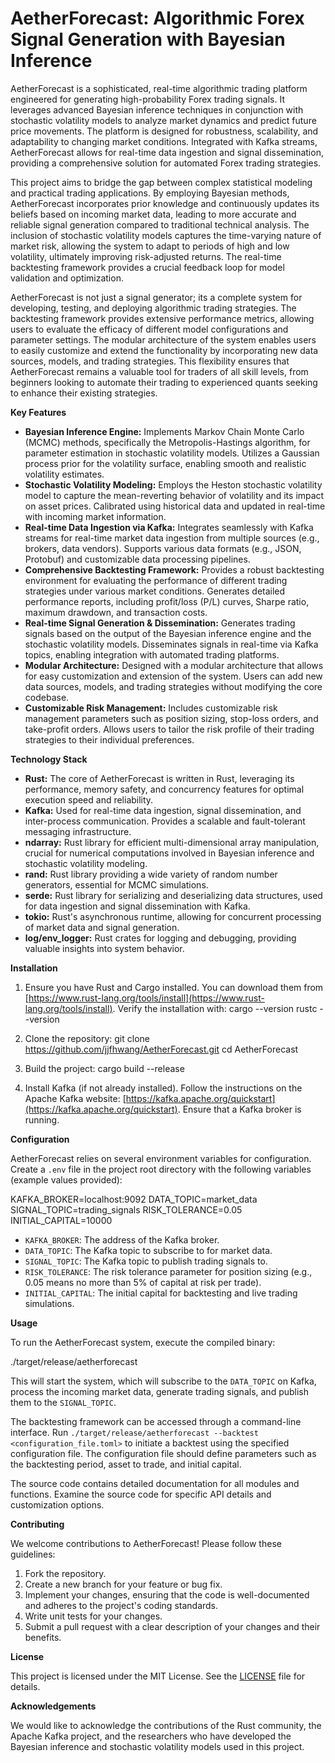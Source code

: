# AetherForecast: Algorithmic Forex Signal Generation with Bayesian Inference

AetherForecast is a sophisticated, real-time algorithmic trading platform engineered for generating high-probability Forex trading signals. It leverages advanced Bayesian inference techniques in conjunction with stochastic volatility models to analyze market dynamics and predict future price movements. The platform is designed for robustness, scalability, and adaptability to changing market conditions. Integrated with Kafka streams, AetherForecast allows for real-time data ingestion and signal dissemination, providing a comprehensive solution for automated Forex trading strategies.

This project aims to bridge the gap between complex statistical modeling and practical trading applications. By employing Bayesian methods, AetherForecast incorporates prior knowledge and continuously updates its beliefs based on incoming market data, leading to more accurate and reliable signal generation compared to traditional technical analysis. The inclusion of stochastic volatility models captures the time-varying nature of market risk, allowing the system to adapt to periods of high and low volatility, ultimately improving risk-adjusted returns. The real-time backtesting framework provides a crucial feedback loop for model validation and optimization.

AetherForecast is not just a signal generator; its a complete system for developing, testing, and deploying algorithmic trading strategies. The backtesting framework provides extensive performance metrics, allowing users to evaluate the efficacy of different model configurations and parameter settings. The modular architecture of the system enables users to easily customize and extend the functionality by incorporating new data sources, models, and trading strategies. This flexibility ensures that AetherForecast remains a valuable tool for traders of all skill levels, from beginners looking to automate their trading to experienced quants seeking to enhance their existing strategies.

**Key Features**

*   **Bayesian Inference Engine:** Implements Markov Chain Monte Carlo (MCMC) methods, specifically the Metropolis-Hastings algorithm, for parameter estimation in stochastic volatility models. Utilizes a Gaussian process prior for the volatility surface, enabling smooth and realistic volatility estimates.
*   **Stochastic Volatility Modeling:** Employs the Heston stochastic volatility model to capture the mean-reverting behavior of volatility and its impact on asset prices. Calibrated using historical data and updated in real-time with incoming market information.
*   **Real-time Data Ingestion via Kafka:** Integrates seamlessly with Kafka streams for real-time market data ingestion from multiple sources (e.g., brokers, data vendors). Supports various data formats (e.g., JSON, Protobuf) and customizable data processing pipelines.
*   **Comprehensive Backtesting Framework:** Provides a robust backtesting environment for evaluating the performance of different trading strategies under various market conditions. Generates detailed performance reports, including profit/loss (P/L) curves, Sharpe ratio, maximum drawdown, and transaction costs.
*   **Real-time Signal Generation & Dissemination:** Generates trading signals based on the output of the Bayesian inference engine and the stochastic volatility models. Disseminates signals in real-time via Kafka topics, enabling integration with automated trading platforms.
*   **Modular Architecture:** Designed with a modular architecture that allows for easy customization and extension of the system. Users can add new data sources, models, and trading strategies without modifying the core codebase.
*   **Customizable Risk Management:** Includes customizable risk management parameters such as position sizing, stop-loss orders, and take-profit orders. Allows users to tailor the risk profile of their trading strategies to their individual preferences.

**Technology Stack**

*   **Rust:** The core of AetherForecast is written in Rust, leveraging its performance, memory safety, and concurrency features for optimal execution speed and reliability.
*   **Kafka:** Used for real-time data ingestion, signal dissemination, and inter-process communication. Provides a scalable and fault-tolerant messaging infrastructure.
*   **ndarray:** Rust library for efficient multi-dimensional array manipulation, crucial for numerical computations involved in Bayesian inference and stochastic volatility modeling.
*   **rand:** Rust library providing a wide variety of random number generators, essential for MCMC simulations.
*   **serde:** Rust library for serializing and deserializing data structures, used for data ingestion and signal dissemination with Kafka.
*   **tokio:** Rust's asynchronous runtime, allowing for concurrent processing of market data and signal generation.
*   **log/env_logger:** Rust crates for logging and debugging, providing valuable insights into system behavior.

**Installation**

1.  Ensure you have Rust and Cargo installed. You can download them from [https://www.rust-lang.org/tools/install](https://www.rust-lang.org/tools/install). Verify the installation with:
    cargo --version
    rustc --version

2.  Clone the repository:
    git clone https://github.com/jjfhwang/AetherForecast.git
    cd AetherForecast

3.  Build the project:
    cargo build --release

4.  Install Kafka (if not already installed). Follow the instructions on the Apache Kafka website: [https://kafka.apache.org/quickstart](https://kafka.apache.org/quickstart). Ensure that a Kafka broker is running.

**Configuration**

AetherForecast relies on several environment variables for configuration. Create a `.env` file in the project root directory with the following variables (example values provided):

KAFKA_BROKER=localhost:9092
DATA_TOPIC=market_data
SIGNAL_TOPIC=trading_signals
RISK_TOLERANCE=0.05
INITIAL_CAPITAL=10000

*   `KAFKA_BROKER`: The address of the Kafka broker.
*   `DATA_TOPIC`: The Kafka topic to subscribe to for market data.
*   `SIGNAL_TOPIC`: The Kafka topic to publish trading signals to.
*   `RISK_TOLERANCE`: The risk tolerance parameter for position sizing (e.g., 0.05 means no more than 5% of capital at risk per trade).
*   `INITIAL_CAPITAL`: The initial capital for backtesting and live trading simulations.

**Usage**

To run the AetherForecast system, execute the compiled binary:

./target/release/aetherforecast

This will start the system, which will subscribe to the `DATA_TOPIC` on Kafka, process the incoming market data, generate trading signals, and publish them to the `SIGNAL_TOPIC`.

The backtesting framework can be accessed through a command-line interface. Run `./target/release/aetherforecast --backtest <configuration_file.toml>` to initiate a backtest using the specified configuration file. The configuration file should define parameters such as the backtesting period, asset to trade, and initial capital.

The source code contains detailed documentation for all modules and functions. Examine the source code for specific API details and customization options.

**Contributing**

We welcome contributions to AetherForecast! Please follow these guidelines:

1.  Fork the repository.
2.  Create a new branch for your feature or bug fix.
3.  Implement your changes, ensuring that the code is well-documented and adheres to the project's coding standards.
4.  Write unit tests for your changes.
5.  Submit a pull request with a clear description of your changes and their benefits.

**License**

This project is licensed under the MIT License. See the [LICENSE](https://github.com/jjfhwang/AetherForecast/blob/main/LICENSE) file for details.

**Acknowledgements**

We would like to acknowledge the contributions of the Rust community, the Apache Kafka project, and the researchers who have developed the Bayesian inference and stochastic volatility models used in this project.